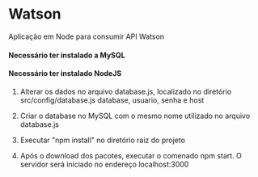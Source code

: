 # Watson
Aplicação em Node para consumir API Watson

#### Necessário ter instalado a MySQL
#### Necessário ter instalado NodeJS

1. Alterar os dados no arquivo database.js, localizado no diretório src/config/database.js
  database, usuario, senha e host

2. Criar o database no MySQL com o mesmo nome utilizado no arquivo database.js

3. Executar "npm install" no diretório raiz do projeto

4. Após o download dos pacotes, executar o comenado npm start. O servidor será iniciado no endereço localhost:3000
